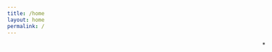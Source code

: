 ```yaml
---
title: /home
layout: home
permalink: /
---
```


<marquee direction="down" width="600" height="12" behavior="alternate">
  <marquee behavior="alternate">
    *
  </marquee>
</marquee>
&nbsp;
